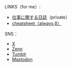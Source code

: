 LINKS（for me）:

- [仕事に関する日誌](https://github.com/shirakurak/wced_kiloque/issues/53)（private）
- [cheatsheet（always β）](https://github.com/shirakurak/pipe/blob/main/08_cheatsheet/README.md)

SNS：

- [X](https://x.com/fushirakura)
- [Zenn](https://zenn.dev/fushirakura)
- [Tumblr](https://shirakurak.tumblr.com/)
- [Mastodon](https://mastodon.social/@shirakurak)
